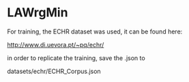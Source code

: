 # LAWrgMin

For training, the ECHR dataset was used, it can be found here:

http://www.di.uevora.pt/~pq/echr/

in order to replicate the training, save the .json to

datasets/echr/ECHR_Corpus.json
